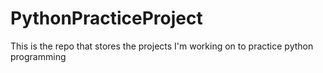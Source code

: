 # PythonPracticeProject
This is the repo that stores the projects I'm working on to practice python programming
